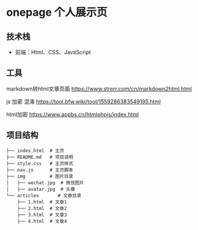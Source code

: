 # onepage 个人展示页

## 技术栈

- 前端：Html、CSS、JavaScript

## 工具

markdown转html文章页面 https://www.strerr.com/cn/markdown2html.html

js 加密 混淆 https://tool.bfw.wiki/tool/1559286383549195.html

html加密 https://www.appbs.cn/htmlphpjs/index.html

## 项目结构

```
├── index.html  # 主页
├── README.md   # 项目说明
├── style.css   # 主页样式
├── nav.js      # 主页脚本
├── img         # 图片目录
│   ├── wechat.jpg  # 微信图片
│   ├── avatar.jpg  # 头像
└── articles       # 文章目录
    ├── 1.html  # 文章1
    ├── 2.html  # 文章2
    ├── 3.html  # 文章3
    ├── 4.html  # 文章4

